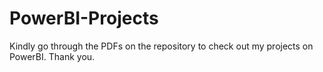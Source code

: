 # PowerBI-Projects
Kindly go through the PDFs on the repository to check out my projects on PowerBI. Thank you.
